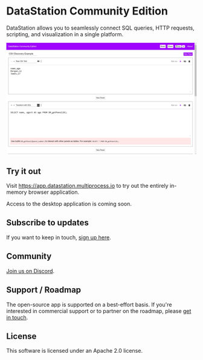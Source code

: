 # DataStation Community Edition

DataStation allows you to seamlessly connect SQL queries, HTTP requests,
scripting, and visualization in a single platform.

![A screenshot of app.datastation.multiprocess.io](./screenshot.jpg)

## Try it out

Visit https://app.datastation.multiprocess.io to try out the entirely
in-memory browser application.

Access to the desktop application is coming soon.

## Subscribe to updates

If you want to keep in touch, [sign up
here](https://forms.gle/wH5fdxrxXwZHoNxk8).

## Community

[Join us on Discord](https://discord.gg/f2wQBc4bXX).

## Support / Roadmap

The open-source app is supported on a best-effort basis. If you're
interested in commercial support or to partner on the roadmap, please
[get in touch](mailto:phil@multiprocess.io).

## License

This software is licensed under an Apache 2.0 license.
